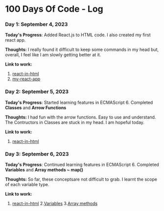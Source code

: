 # 100 Days Of Code - Log

### Day 1: September 4, 2023

**Today's Progress**: Added React.js to HTML code. I also created my first react app.

**Thoughts:** I really found it difficult to keep some commands in my head but, overall, I feel like I am slowly getting better at it.

**Link to work:** 
1. [react-in-html](https://github.com/sdabbey/React-tutorial/tree/main/react-in-html)
2. [my-react-app](https://github.com/sdabbey/React-tutorial/tree/main/my-react-app)


### Day 2: September 5, 2023
**Today's Progress**: Started learning features in ECMAScript 6. Completed **Classes** and **Arrow Functions**

**Thoughts:** I had fun with the arrow functions. Easy to use and understand. The Contructors in Classes are stuck in my head. I am hopeful today.

**Link to work:** 
1. [react-in-html](https://github.com/sdabbey/React-tutorial/blob/master/main.html)


### Day 3: September 6, 2023
**Today's Progress**: Continued learning features in ECMAScript 6. Completed **Variables** and **Array methods ~ map()**

**Thoughts:** So far, these conceptsare not difficult to grab. I learnt the scope of each variable type.

**Link to work:** 
1. [react-in-html](https://github.com/sdabbey/React-tutorial/blob/master/main.html)
2.[Variables](https://www.w3schools.com/react/react_es6_variables.asp)
3.[Array methods](https://www.w3schools.com/react/react_es6_array_methods.asp)